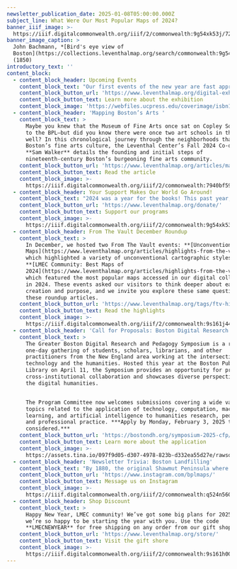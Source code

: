 ```yaml
---
newsletter_publication_date: 2025-01-08T05:00:00.000Z
subject_line: What Were Our Most Popular Maps of 2024?
banner_iiif_image: >-
  https://iiif.digitalcommonwealth.org/iiif/2/commonwealth:9g54xk53j/728,1382,7554,3314/,1200/0/default.jpg
banner_image_caption: >
  John Bachmann, *[Bird's eye view of
  Boston](https://collections.leventhalmap.org/search/commonwealth:9g54xk528)*
  (1850)
introductory_text: ''
content_block:
  - content_block_header: Upcoming Events
    content_block_text: "Our first events of the new year are fast approaching!\n\n**Virtual · January 14, 6:30 pm ET:** In this talk, based on his recent book\_*[The Map in the Machine](https://www.ucpress.edu/books/the-map-in-the-machine/paper)*,\_**Luis F. Alvarez** **León**\_examines how digital technologies have changed how we shop, work, play, and communicate, charting these changes through MapQuest and Google Maps to the rise of IP geolocation, ridesharing, and a new Earth Observation satellite ecosystem. [Register here.](https://www.leventhalmap.org/event/the-map-in-the-machine-charting-the-spatial-architecture-of-digital-capitalism/)\n\n**Virtual · January 16, 7 pm ET:** The Washington Map Society will host a conversation with\_**Ian Spangler** and **Emily Bowe**, the co-curators of *[Processing Place: How Computers and Cartographers Redrew Our World](https://www.leventhalmap.org/digital-exhibitions/processing-place/)*, with an overview of the exhibition and discussion about the rise of computer cartography.  [Register here.](https://www.leventhalmap.org/event/a-look-behind-processing-place-how-computers-and-cartographers-redrew-our-world/)\n\nBoth programs are part of our ongoing exhibition, *[Processing Place: How Computers and Cartographers Redrew Our World](https://www.leventhalmap.org/digital-exhibitions/processing-place/)*.\n"
    content_block_button_url: 'https://www.leventhalmap.org/digital-exhibitions/processing-place/'
    content_block_button_text: Learn more about the exhibition
    content_block_image: 'https://webfiles.ucpress.edu/coverimage/isbn13/9780520389328.jpg'
  - content_block_header: 'Mapping Boston’s Arts '
    content_block_text: >
      Maybe you knew that the Museum of Fine Arts once sat on Copley Square next
      to the BPL—but did you know there were once two art schools in the area as
      well? In this chronological journey through the neighborhoods that shaped
      Boston’s fine arts culture, the Leventhal Center’s Fall 2024 Co-op student
      **Sam Walker** details the founding and initial steps of
      nineteenth-century Boston’s burgeoning fine arts community.
    content_block_button_url: 'https://www.leventhalmap.org/articles/mapping-bostons-arts/'
    content_block_button_text: Read the article
    content_block_image: >-
      https://iiif.digitalcommonwealth.org/iiif/2/commonwealth:7940bf59c/550,48,1087,1248/,1200/0/default.jpg
  - content_block_header: Your Support Makes Our World Go Around!
    content_block_text: "2024 was a year for the books! This past year, our gallery saw three different exhibits (*[Getting Around Town](https://www.leventhalmap.org/digital-exhibitions/getting-around-town/)*, *[Heaven & Earth](https://www.leventhalmap.org/digital-exhibitions/heaven-and-earth/)*, and *[Processing Place](https://www.leventhalmap.org/digital-exhibitions/processing-place/)*), we hosted 38 public events, and welcomed over 57,000 visitors. Our digital collection remained an incredible tool for research, with over 246,000 visitors searching for maps. Additionally, we added 21 new atlas layers to [Atlascope](http://atlascope.org/) as part of our project to expand our coverage of Massachusetts towns in the tool. This past year was one of growth for our Education team, as we welcomed three new staff members and hosted 31 visits from local schools.\n\nWe’re grateful for our community of friends and map lovers—we look forward to spending 2025 continuing to strengthen and expand our commitment to free and accessible collections and resources, public interpretation and research, and work with educators and students. If you’d like to help support new and innovative projects in 2025, please consider\_[supporting us with a gift of any size](https://www.leventhalmap.org/donate/).\n"
    content_block_button_url: 'https://www.leventhalmap.org/donate/'
    content_block_button_text: Support our programs
    content_block_image: >-
      https://iiif.digitalcommonwealth.org/iiif/2/commonwealth:9g54xk53j/2928,644,2388,5059/1200,/0/default.jpg
  - content_block_header: From The Vault December Roundup
    content_block_text: >
      In December, we hosted two From The Vault events: **[Unconventional
      Maps](https://www.leventhalmap.org/articles/highlights-from-the-vault-unconventional-maps/)**,
      which highlighted a variety of unconventional cartographic styles, and
      **[LMEC Community: Best Maps of
      2024](https://www.leventhalmap.org/articles/highlights-from-the-vault-lmec-community-best-maps-of-2024/)**,
      which featured the most popular maps accessed in our digital collections
      in 2024. These events asked our visitors to think deeper about each map’s
      creation and purpose, and we invite you explore these same questions in
      these roundup articles.
    content_block_button_url: 'https://www.leventhalmap.org/tags/ftv-highlights/'
    content_block_button_text: Read the highlights
    content_block_image: >-
      https://iiif.digitalcommonwealth.org/iiif/2/commonwealth:9s161j44c/5538,867,3383,4347/,1200/0/default.jpg
  - content_block_header: 'Call for Proposals: Boston Digital Research and Pedagogy Symposium'
    content_block_text: >
      The Greater Boston Digital Research and Pedagogy Symposium is a regional,
      one-day gathering of students, scholars, librarians, and other
      practitioners from the New England area working at the intersection of
      technology and the humanities. Hosted this year at the Boston Public
      Library on April 11, the Symposium provides an opportunity for promoting
      cross-institutional collaboration and showcases diverse perspectives in
      the digital humanities.


      The Program Committee now welcomes submissions covering a wide variety of
      topics related to the application of technology, computation, machine
      learning, and artificial intelligence to humanities research, pedagogy,
      and professional practice. ***Apply by Monday, February 3, 2025 to be
      considered.***
    content_block_button_url: 'https://bostondh.org/symposium-2025-cfp/'
    content_block_button_text: Learn more about the application
    content_block_image: >-
      https://assets.tina.io/097f9d05-d307-4978-823b-d332ea55d27e/rawson-talk.jpg.png
  - content_block_header: 'Newsletter Trivia: Boston Landfilling'
    content_block_text: "By 1880, the original Shawmut Peninsula where Boston was established had undergone a massive transformation, thanks to landmaking efforts on every side of the city’s shoreline. Though most efforts were completed at this time, a few landfilling projects continued through the mid-1950s. Of the options below, which received significant landfilling most recently?\n\n1. Back Bay\n2. Mill Pond\n3. Logan International Airport\n4. South End\n\nThe answer to the question “what is the name of the last remaining ‘New York Street’ in Boston” is **Albany Street**.\n\nCorrect answers will be included in a random draw—the winner will receive the next three\_[Map of the Month club](https://www.leventhalmap.org/donate/map-of-the-month/)\_postcards for free.\_***Congratulations to our last winner, Jess!***\_In order to enter, make sure you follow us on\_[Instagram](https://www.instagram.com/bplmaps/)\_or\_[Facebook](https://www.facebook.com/bplmaps)\_and direct message or email us the answer to the following question. We’ll accept answers until January 17 at 9 am ET.\n"
    content_block_button_url: 'https://www.instagram.com/bplmaps/'
    content_block_button_text: Message us on Instagram
    content_block_image: >-
      https://iiif.digitalcommonwealth.org/iiif/2/commonwealth:q524n560k/2137,374,3231,4715/,1200/0/default.jpg
  - content_block_header: Shop Discount
    content_block_text: >
      Happy New Year, LMEC community! We’ve got some big plans for 2025 and
      we’re so happy to be starting the year with you. Use the code
      **LMECNEWYEAR** for free shipping on any order from our gift shop.
    content_block_button_url: 'https://www.leventhalmap.org/store/'
    content_block_button_text: Visit the gift shore
    content_block_image: >-
      https://iiif.digitalcommonwealth.org/iiif/2/commonwealth:9s161h003/5176,3116,1310,1586/full/0/default.jpg
---
```


